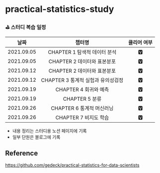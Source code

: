 # practical-statistics-study

### ⛳️ 스터디 복습 일정

|날짜|챕터명|클리어 여부|
|:---:|:---:|:---:|
|2021.09.05|CHAPTER 1 탐색적 데이터 분석|🆅|
|2021.09.05|CHAPTER 2 데이터와 표본분포|🆅|
|2021.09.12|CHAPTER 2 데이터와 표본분포|🆅|
|2021.09.12|CHAPTER 3 통계적 실험과 유의성검정|🆅|
|2021.09.19|CHAPTER 4 회귀와 예측|🆅|
|2021.09.19|CHAPTER 5 분류|🆅|
|2021.09.26|CHAPTER 6 통계적 머신러닝|🆅|
|2021.09.26|CHAPTER 7 비지도 학습|🆅|

- 내용 정리는 스터디용 노션 페이지에 기록
- 일부 단원은 블로그에 기록

## Reference

https://github.com/gedeck/practical-statistics-for-data-scientists
